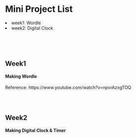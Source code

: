 <h1>Mini Project List</h1>
<li>week1: Wordle</li>
<li>week2: Digital Clock</li>

<br><br><br>

<h2>Week1</h2>
<h4>Making Wordle</h4>
<p>Reference: https://www.youtube.com/watch?v=npvrAzxgTOQ</p>

<br><br>

<h2>Week2</h2>
<h4>Making Digital Clock & Timer</h4>
